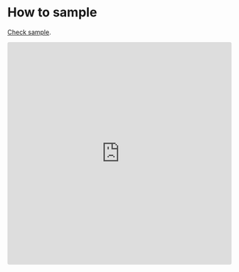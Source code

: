 # How to sample

[Check sample](https://codesandbox.io/s/revogrid-react-component-hrgrx?file=/src/App.js).

<ClientOnly>
  <iframe src="https://codesandbox.io/embed/revogrid-react-component-hrgrx?fontsize=14&hidenavigation=1&theme=dark"
     style="width:100%; height:500px; border:0; border-radius: 4px; overflow:hidden;"
     title="RevoGrid-React-Component"
     allow="accelerometer; ambient-light-sensor; camera; encrypted-media; geolocation; gyroscope; hid; microphone; midi; payment; usb; vr; xr-spatial-tracking"
     sandbox="allow-forms allow-modals allow-popups allow-presentation allow-same-origin allow-scripts"></iframe>
</ClientOnly>
